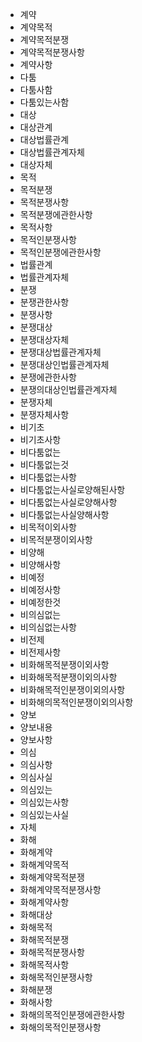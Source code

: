 - 계약
- 계약목적
- 계약목적분쟁
- 계약목적분쟁사항
- 계약사항
- 다툼
- 다툼사함
- 다툼있는사함
- 대상
- 대상관계
- 대상법률관계
- 대상법률관계자체
- 대상자체
- 목적
- 목적분쟁
- 목적분쟁사항
- 목적분쟁에관한사항
- 목적사항
- 목적인분쟁사항
- 목적인분쟁에관한사항
- 법률관계
- 법률관계자체
- 분쟁
- 분쟁관한사항
- 분쟁사항
- 분쟁대상
- 분쟁대상자체
- 분쟁대상법률관계자체
- 분쟁대상인법률관계자체
- 분쟁에관한사항
- 분쟁의대상인법률관계자체
- 분쟁자체
- 분쟁자체사항
- 비기초
- 비기초사항
- 비다툼없는
- 비다툼없는것
- 비다툼없는사항
- 비다툼없는사실로양해된사항
- 비다툼없는사실로양해사항
- 비다툼없는사실양해사항
- 비목적이외사항
- 비목적분쟁이외사항
- 비양해
- 비양해사항
- 비예정
- 비예정사항
- 비예정한것
- 비의심없는
- 비의심없는사항
- 비전제
- 비전제사항
- 비화해목적분쟁이외사항
- 비화해목적분쟁이외의사항
- 비화해목적인분쟁이외의사항
- 비화해의목적인분쟁이외의사항
- 양보
- 양보내용
- 양보사항
- 의심
- 의심사항
- 의심사실
- 의심있는
- 의심있는사항
- 의심있는사실
- 자체
- 화해
- 화해계약
- 화해계약목적
- 화해계약목적분쟁
- 화해계약목적분쟁사항
- 화해계약사항
- 화해대상
- 화해목적
- 화해목적분쟁
- 화해목적분쟁사항
- 화해목적사항
- 화해목적인분쟁사항
- 화해분쟁
- 화해사항
- 화해의목적인분쟁에관한사항
- 화해의목적인분쟁사항

